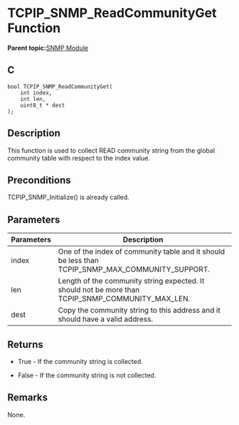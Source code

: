 # TCPIP\_SNMP\_ReadCommunityGet Function

**Parent topic:**[SNMP Module](GUID-7764E81C-8FC9-4B3E-8830-255BDE678AA0.md)

## C

```
bool TCPIP_SNMP_ReadCommunityGet(
    int index, 
    int len, 
    uint8_t * dest
);
```

## Description

This function is used to collect READ community string from the global community table with respect to the index value.

## Preconditions

TCPIP\_SNMP\_Initialize\(\) is already called.

## Parameters

|Parameters|Description|
|----------|-----------|
|index|One of the index of community table and it should be less than TCPIP\_SNMP\_MAX\_COMMUNITY\_SUPPORT.|
|len|Length of the community string expected. It should not be more than TCPIP\_SNMP\_COMMUNITY\_MAX\_LEN.|
|dest|Copy the community string to this address and it should have a valid address.|

## Returns

-   True - If the community string is collected.

-   False - If the community string is not collected.


## Remarks

None.

